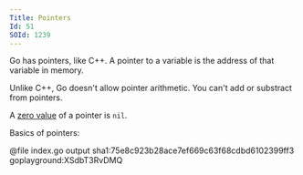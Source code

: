 ```yaml
---
Title: Pointers
Id: 51
SOId: 1239
---
```

Go has pointers, like C++. A pointer to a variable is the address of that variable in memory.

Unlike C++, Go doesn't allow pointer arithmetic. You can't add or substract from pointers.

A [zero value](29) of a pointer is `nil`.

Basics of pointers:

@file index.go output sha1:75e8c923b28ace7ef669c63f68cdbd6102399ff3 goplayground:XSdbT3RvDMQ
